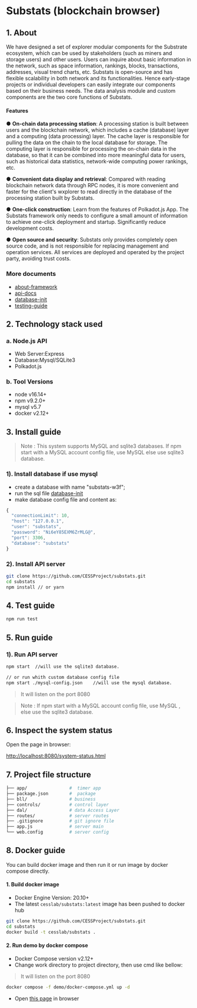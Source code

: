 # Substats (blockchain browser)

## 1. About
We have designed a set of explorer modular components for the Substrate ecosystem, which can be used by stakeholders (such as miners and storage users) and other users. Users can inquire about basic information in the network, such as space information, rankings, blocks, transactions, addresses, visual trend charts, etc. Substats is open-source and has flexible scalability in both network and its functionalities. Hence early-stage projects or individual developers can easily integrate our components based on their business needs. The data analysis module and custom components are the two core functions of Substats.

#### **Features**

● **On-chain data processing station**: A processing station is built between users and the blockchain network, which includes a cache (database) layer and a computing (data processing) layer. The cache layer is responsible for pulling the data on the chain to the local database for storage. The computing layer is responsible for processing the on-chain data in the database, so that it can be combined into more meaningful data for users, such as historical data statistics, network-wide computing power rankings, etc.

● **Convenient data display and retrieval**: Compared with reading blockchain network data through RPC nodes, it is more convenient and faster for the client's wxplorer to read directly in the database of the processing station built by Substats.

● **One-click construction**: Learn from the features of Polkadot.js App. The Substats framework only needs to configure a small amount of information to achieve one-click deployment and startup. Significantly reduce development costs.

● **Open source and security**: Substats only provides completely open source code, and is not responsible for replacing management and operation services. All services are deployed and operated by the project party, avoiding trust costs.

### More documents

- [about-framework](./documents/about-framework.md)
- [api-docs](./documents/api-docs.md)
- [database-init](./documents/database-init.sql)
- [testing-guide](./documents/testing-guide.md)




## 2. Technology stack used

### a. Node.js API

- Web Server:Express
- Database:Mysql/SQLite3
- Polkadot.js

### b. Tool Versions

- node         v16.14+
- npm          v9.2.0+
- mysql        v5.7
- docker       v2.12+

## 3. Install guide

> Note : This system supports MySQL and sqlite3 databases. If npm start with a MySQL account config file, use MySQL else use sqlite3 database.

### 1). Install database if use mysql
- create a database with name "substats-w3f";
- run the sql file [database-init](./documents/database-init.sql)
- make database config file and content as:
```javascript
{
  "connectionLimit": 10,
  "host": "127.0.0.1",
  "user": "substats",
  "password": "Ni6eY85EXM6ZrMLG@",
  "port": 3306,
  "database": "substats"
}
```

### 2). Install API server

```bash
git clone https://github.com/CESSProject/substats.git
cd substats
npm install // or yarn
```


## 4. Test guide

```bash
npm run test
```

## 5. Run guide

### 1). Run API server

```bash
npm start  //will use the sqlite3 database.

// or run whith custom database config file
npm start ./mysql-config.json    //will use the mysql database.
```

> It will listen on the port 8080

> Note : If npm start with a MySQL account config file, use MySQL , else use the sqlite3 database.


## 6. Inspect the system status
Open the page in browser: 

[http://localhost:8080/system-status.html]([http://localhost:8080/system-status.html])


## 7. Project file structure

```bash
├── app/                #  timer app
├── package.json        #  package
├── bll/                # business
├── controls/           # control layer
├── dal/                # data Access Layer
├── routes/             # server routes
├── .gitignore          # git ignore file
├── app.js              # server main
└── web.config          # server config
```
## 8. Docker guide

You can build docker image and then run it or run image by docker compose directly.

#### 1. Build docker image
* Docker Engine Version: 20.10+
* The latest `cesslab/substats:latest` image has been pushed to docker hub
```bash
git clone https://github.com/CESSProject/substats.git
cd substats
docker build -t cesslab/substats .
```
#### 2. Run demo by docker compose
* Docker Compose version v2.12+
* Change work directory to project directory, then use cmd like bellow:

> It will listen on the port 8080

```bash
docker compose -f demo/docker-compose.yml up -d
```
* Open [this page](http://localhost:8080/system-status.html) in browser
